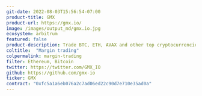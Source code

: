 ```yaml
---
git-date: 2022-08-03T15:56:54-07:00
product-title: GMX
product-url: https://gmx.io/
image: /images/output_md/gmx.io.jpg
ecosystem: arbitrum
featured: false
product-description: Trade BTC, ETH, AVAX and other top cryptocurrencies with up to 30x leverage directly from your wallet.
coltitle:  "Margin trading"
colpermalink: margin-trading
filter: Ethereum, Bitcoin
twitter: https://twitter.com/GMX_IO
github: https://github.com/gmx-io
ticker: GMX
contract: "0xfc5a1a6eb076a2c7ad06ed22c90d7e710e35ad0a"
---
```

